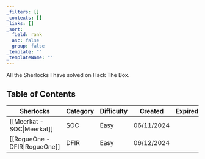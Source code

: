```yaml
---
_filters: []
_contexts: []
_links: []
_sort:
  field: rank
  asc: false
  group: false
_template: ""
_templateName: ""
---
```

All the Sherlocks I have solved on Hack The Box.

## Table of Contents

| Sherlocks                     | Category | Difficulty | Created    | Expired |
| ----------------------------- | -------- | ---------- | ---------- | ------- |
| [[Meerkat - SOC\|Meerkat]]    | SOC      | Easy       | 06/11/2024 |         |
| [[RogueOne - DFIR\|RogueOne]] | DFIR     | Easy       | 06/12/2024 |         |
